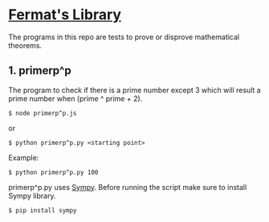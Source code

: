 # [Fermat's Library](https://fermatslibrary.com/)
The programs in this repo are tests to prove or disprove mathematical theorems.

## 1. primerp^p
The program to check if there is a prime number except 3 which will result a prime number when (prime ^ prime + 2).

    $ node primerp^p.js
    
  or
    
    $ python primerp^p.py <starting point>
    
  Example:
   
    $ python primerp^p.py 100
    
  primerp^p.py uses [Sympy](https://www.sympy.org/en/index.html). Before running the script make sure to install Sympy library.
  
    $ pip install sympy
    


  

